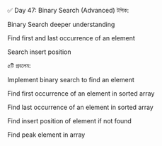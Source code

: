 ✅ Day 47: Binary Search (Advanced)
টপিক:

Binary Search deeper understanding

Find first and last occurrence of an element

Search insert position

৫টি প্রবলেম:

Implement binary search to find an element

Find first occurrence of an element in sorted array

Find last occurrence of an element in sorted array

Find insert position of element if not found

Find peak element in array
